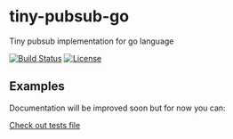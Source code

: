 tiny-pubsub-go
=========

Tiny pubsub implementation for go language

[![Build Status](https://travis-ci.org/tiny-libs/tiny-pubsub-go.svg?branch=master)](https://travis-ci.org/tiny-libs/tiny-pubsub-go)
[![License](https://img.shields.io/npm/l/tiny-require.svg)](http://opensource.org/licenses/MIT)

## Examples

Documentation will be improved soon but for now you can:

[Check out tests file](https://github.com/tiny-libs/tiny-pubsub-golang/blob/master/tiny-pubsub_test.go)
